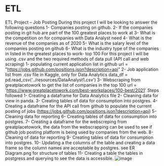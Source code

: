 # ETL
ETL Project – Job Posting 
During this project I will be looking to answer the following questions 
1-	Companies posting on github. 
2-	If the companies posting in git hub are part of the 100 greatest places to work at 
3-	What is the competition on for companies with Data Analyst need
4-	What is the revenue of the companies as of 2020
5-	What is the salary level of the companies posting on github 
6-	What is the industry type of the companies in listed in the greatest places to work- top 100
For this project I will be using .csv and the two required methods of data pull (API call and web scraping)
1-	populating current application list in github
   	url = "https://jobs.github.com/positions.json?description=api"
2-	Job application list from .csv file in Kaggle, only for Data Analytics
    	data_df = pd.read_csv('../resources/DataAnalyst1.csv')
3-	Webscraping from greatplacetowork to get the list of companies in the top 100
  	url = 'https://www.greatplacetowork.com/best-workplaces/100-best/2021'
Steps followed
1-	Creating a dataframe for Data Analytics file 
2-	Cleaning data for view in panda. 
3-	Creating tables of data for consumption into postgres. 
4-	Creating a dataframe for the API call from github to populate the current posting of jobs (https://jobs.github.com/positions.json?description=api)
5-	Cleaning data for reporting 
6-	Creating tables of data for consumption into postgres.
7-	Creating a dataframe for the webscreping from greatplacetowork, the data from the webscrapping can be used to see if github job posting platform is being used by companies from the web.
8-	Cleaning of data for reporting 
9-	Creating tables of data for consumption into postgres.
10-	Updating a the columns of the table and creating a data frame so the column names are acceptable by postgres. see ER Diagram.png for structure of tables 
11-	Creating a table the tables in postgress and querying to see the data is accessible. ![image](https://user-images.githubusercontent.com/78058338/116282954-5b435780-a759-11eb-9bd3-71cd97b34010.png)
